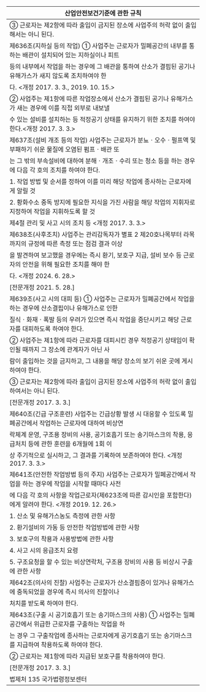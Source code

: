| 산업안전보건기준에 관한 규칙 |
| --- |
| ③ 근로자는 제2항에 따라 출입이 금지된 장소에 사업주의 허락 없이 출입해서는 아니 된다. |
| 제636조(지하실 등의 작업) ① 사업주는 근로자가 밀폐공간의 내부를 통하는 배관이 설치되어 있는 지하실이나 피트 |
| 등의 내부에서 작업을 하는 경우에 그 배관을 통하여 산소가 결핍된 공기나 유해가스가 새지 않도록 조치하여야 한 |
| 다. <개정 2017. 3. 3., 2019. 10. 15.> |
| ② 사업주는 제1항에 따른 작업장소에서 산소가 결핍된 공기나 유해가스가 새는 경우에 이를 직접 외부로 내보낼 |
| 수 있는 설비를 설치하는 등 적정공기 상태를 유지하기 위한 조치를 하여야 한다.<개정 2017. 3. 3.> |
| 제637조(설비 개조 등의 작업) 사업주는 근로자가 분뇨ㆍ오수ㆍ펄프액 및 부패하기 쉬운 물질에 오염된 펌프ㆍ배관 또 |
| 는 그 밖의 부속설비에 대하여 분해ㆍ개조ㆍ수리 또는 청소 등을 하는 경우에 다음 각 호의 조치를 하여야 한다. |
| 1. 작업 방법 및 순서를 정하여 이를 미리 해당 작업에 종사하는 근로자에게 알릴 것 |
| 2. 황화수소 중독 방지에 필요한 지식을 가진 사람을 해당 작업의 지휘자로 지정하여 작업을 지휘하도록 할 것 |
| 제4절 관리 및 사고 시의 조치 등 <개정 2017. 3. 3.> |
| 제638조(사후조치) 사업주는 관리감독자가 별표 2 제20호나목부터 라목까지의 규정에 따른 측정 또는 점검 결과 이상 |
| 을 발견하여 보고했을 경우에는 즉시 환기, 보호구 지급, 설비 보수 등 근로자의 안전을 위해 필요한 조치를 해야 한 |
| 다. <개정 2024. 6. 28.> |
| [전문개정 2021. 5. 28.] |
| 제639조(사고 시의 대피 등) ① 사업주는 근로자가 밀폐공간에서 작업을 하는 경우에 산소결핍이나 유해가스로 인한 |
| 질식ㆍ화재ㆍ폭발 등의 우려가 있으면 즉시 작업을 중단시키고 해당 근로자를 대피하도록 하여야 한다. |
| ② 사업주는 제1항에 따라 근로자를 대피시킨 경우 적정공기 상태임이 확인될 때까지 그 장소에 관계자가 아닌 사 |
| 람이 출입하는 것을 금지하고, 그 내용을 해당 장소의 보기 쉬운 곳에 게시하여야 한다. |
| ③ 근로자는 제2항에 따라 출입이 금지된 장소에 사업주의 허락 없이 출입하여서는 아니 된다. |
| [전문개정 2017. 3. 3.] |
| 제640조(긴급 구조훈련) 사업주는 긴급상황 발생 시 대응할 수 있도록 밀폐공간에서 작업하는 근로자에 대하여 비상연 |
| 락체계 운영, 구조용 장비의 사용, 공기호흡기 또는 송기마스크의 착용, 응급처치 등에 관한 훈련을 6개월에 1회 이 |
| 상 주기적으로 실시하고, 그 결과를 기록하여 보존하여야 한다. <개정 2017. 3. 3.> |
| 제641조(안전한 작업방법 등의 주지) 사업주는 근로자가 밀폐공간에서 작업을 하는 경우에 작업을 시작할 때마다 사전 |
| 에 다음 각 호의 사항을 작업근로자(제623조에 따른 감시인을 포함한다)에게 알려야 한다. <개정 2019. 12. 26.> |
| 1. 산소 및 유해가스농도 측정에 관한 사항 |
| 2. 환기설비의 가동 등 안전한 작업방법에 관한 사항 |
| 3. 보호구의 착용과 사용방법에 관한 사항 |
| 4. 사고 시의 응급조치 요령 |
| 5. 구조요청을 할 수 있는 비상연락처, 구조용 장비의 사용 등 비상시 구출에 관한 사항 |
| 제642조(의사의 진찰) 사업주는 근로자가 산소결핍증이 있거나 유해가스에 중독되었을 경우에 즉시 의사의 진찰이나 |
| 처치를 받도록 하여야 한다. |
| 제643조(구출 시 공기호흡기 또는 송기마스크의 사용) ① 사업주는 밀폐공간에서 위급한 근로자를 구출하는 작업을 하 |
| 는 경우 그 구출작업에 종사하는 근로자에게 공기호흡기 또는 송기마스크를 지급하여 착용하도록 하여야 한다. |
| ② 근로자는 제1항에 따라 지급된 보호구를 착용하여야 한다. |
| [전문개정 2017. 3. 3.] |
| 법제처                                                            135                                                       국가법령정보센터 |